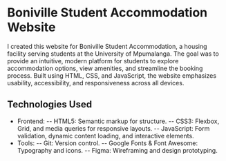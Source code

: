 # Boniville Student Accommodation Website

I created this website for Boniville Student Accommodation, a housing facility serving students at the University of Mpumalanga. The goal was to provide an intuitive, modern platform for students to explore accommodation options, view amenities, and streamline the booking process. Built using HTML, CSS, and JavaScript, the website emphasizes usability, accessibility, and responsiveness across all devices.

## Technologies Used
- Frontend:
-- HTML5: Semantic markup for structure.
-- CSS3: Flexbox, Grid, and media queries for responsive layouts.
-- JavaScript: Form validation, dynamic content loading, and interactive elements.
- Tools:
-- Git: Version control.
-- Google Fonts & Font Awesome: Typography and icons.
-- Figma: Wireframing and design prototyping.
